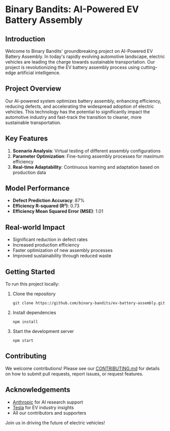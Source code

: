 # Binary Bandits: AI-Powered EV Battery Assembly


## Introduction

Welcome to Binary Bandits' groundbreaking project on AI-Powered EV Battery Assembly. In today's rapidly evolving automotive landscape, electric vehicles are leading the charge towards sustainable transportation. Our project is revolutionizing the EV battery assembly process using cutting-edge artificial intelligence.

## Project Overview

Our AI-powered system optimizes battery assembly, enhancing efficiency, reducing defects, and accelerating the widespread adoption of electric vehicles. This technology has the potential to significantly impact the automotive industry and fast-track the transition to cleaner, more sustainable transportation.

## Key Features

1. **Scenario Analysis**: Virtual testing of different assembly configurations
2. **Parameter Optimization**: Fine-tuning assembly processes for maximum efficiency
3. **Real-time Adaptability**: Continuous learning and adaptation based on production data

## Model Performance

- **Defect Prediction Accuracy**: 87%
- **Efficiency R-squared (R²)**: 0.73
- **Efficiency Mean Squared Error (MSE)**: 1.01

## Real-world Impact

- Significant reduction in defect rates
- Increased production efficiency
- Faster optimization of new assembly processes
- Improved sustainability through reduced waste

## Getting Started

To run this project locally:

1. Clone the repository
   ```
   git clone https://github.com/binary-bandits/ev-battery-assembly.git
   ```
2. Install dependencies
   ```
   npm install
   ```
3. Start the development server
   ```
   npm start
   ```

## Contributing

We welcome contributions! Please see our [CONTRIBUTING.md](CONTRIBUTING.md) for details on how to submit pull requests, report issues, or request features.


## Acknowledgements

- [Anthropic](https://www.anthropic.com) for AI research support
- [Tesla](https://www.tesla.com) for EV industry insights
- All our contributors and supporters

Join us in driving the future of electric vehicles!



